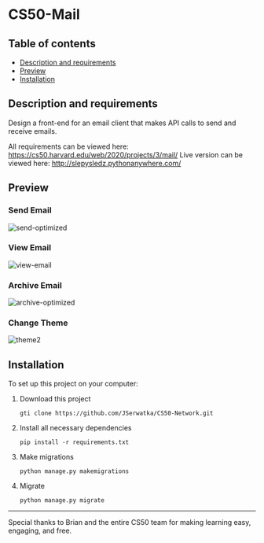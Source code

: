 # CS50-Mail
## Table of contents
- [Description and requirements](#description-and-requirements)
- [Preview](#preview)
- [Installation](#installation)
## Description and requirements
Design a front-end for an email client that makes API calls to send and receive emails.

All requirements can be viewed here: https://cs50.harvard.edu/web/2020/projects/3/mail/
Live version can be viewed here: http://slepysledz.pythonanywhere.com/

## Preview
### Send Email
![send-optimized](https://user-images.githubusercontent.com/33938646/126361318-2e379411-a895-4226-b3e4-d78b6591db6f.gif)

### View Email
![view-email](https://user-images.githubusercontent.com/33938646/126361380-b2996411-e4eb-43d8-9171-a25c09721925.gif)

### Archive Email
![archive-optimized](https://user-images.githubusercontent.com/33938646/126361317-7b033b73-b5af-4207-ab59-770197e016e5.gif)

### Change Theme
![theme2](https://user-images.githubusercontent.com/33938646/126361790-5e7a7326-7fcf-49fa-9589-4d973a7d52d4.gif)

## Installation
To set up this project on your computer:
1. Download this project
    ```
    gti clone https://github.com/JSerwatka/CS50-Network.git
    ```
2. Install all necessary dependencies
    ```
    pip install -r requirements.txt
    ```
3. Make migrations
    ```
    python manage.py makemigrations
    ```
4. Migrate
    ```
    python manage.py migrate
    ```

---
Special thanks to Brian and the entire CS50 team for making learning easy, engaging, and free. 
